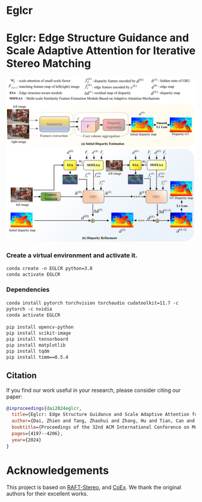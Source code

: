 # Eglcr

# Eglcr: Edge Structure Guidance and Scale Adaptive Attention for Iterative Stereo Matching

<img src="Architecture.jpg">



### Create a virtual environment and activate it.

```
conda create -n EGLCR python=3.8
conda activate EGLCR
```
### Dependencies

```
conda install pytorch torchvision torchaudio cudatoolkit=11.7 -c pytorch -c nvidia
conda activate EGLCR

pip install opencv-python
pip install scikit-image
pip install tensorboard
pip install matplotlib 
pip install tqdm
pip install timm==0.5.4
```


## Citation

If you find our work useful in your research, please consider citing our paper:

```bibtex
@inproceedings{dai2024eglcr,
  title={Eglcr: Edge Structure Guidance and Scale Adaptive Attention for Iterative Stereo Matching},
  author={Dai, Zhien and Tang, Zhaohui and Zhang, Hu and Tian, Can and Pan, Mingjun and Xie, Yongfang},
  booktitle={Proceedings of the 32nd ACM International Conference on Multimedia},
  pages={4197--4206},
  year={2024}
}
```

# Acknowledgements

This project is based on [RAFT-Stereo](https://github.com/princeton-vl/RAFT-Stereo), and [CoEx](https://github.com/antabangun/coex). We thank the original authors for their excellent works.

